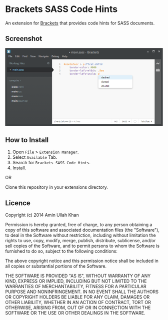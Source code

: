 Brackets SASS Code Hints
========================
An extension for [Brackets](http://brackets.io/) that provides code hints for SASS documents.

Screenshot
----------
![Brackets SASS Code Hints](screenshot.png)

How to Install
--------------
1.	Open `File` > `Extension Manager`.
2.	Select `Available` Tab.
3.	Search for `Brackets SASS Code Hints`.
4.	Install.

OR

Clone this repository in your extensions directory.

Licence
-------
Copyright (c) 2014 Amin Ullah Khan

Permission is hereby granted, free of charge, to any person obtaining a
copy of this software and associated documentation files (the "Software"),
to deal in the Software without restriction, including without limitation
the rights to use, copy, modify, merge, publish, distribute, sublicense,
and/or sell copies of the Software, and to permit persons to whom the
Software is furnished to do so, subject to the following conditions:

The above copyright notice and this permission notice shall be included in
all copies or substantial portions of the Software.

THE SOFTWARE IS PROVIDED "AS IS", WITHOUT WARRANTY OF ANY KIND, EXPRESS OR
IMPLIED, INCLUDING BUT NOT LIMITED TO THE WARRANTIES OF MERCHANTABILITY,
FITNESS FOR A PARTICULAR PURPOSE AND NONINFRINGEMENT. IN NO EVENT SHALL THE
AUTHORS OR COPYRIGHT HOLDERS BE LIABLE FOR ANY CLAIM, DAMAGES OR OTHER
LIABILITY, WHETHER IN AN ACTION OF CONTRACT, TORT OR OTHERWISE, ARISING
FROM, OUT OF OR IN CONNECTION WITH THE SOFTWARE OR THE USE OR OTHER
DEALINGS IN THE SOFTWARE.